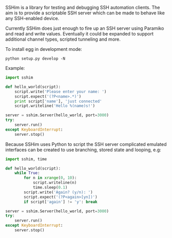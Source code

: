 SSHim is a library for testing and debugging SSH automation clients. The aim is to provide a scriptable SSH server which can be made to behave like any SSH-enabled device.

Currently SSHim does just enough to fire up an SSH server using Paramiko and read and write values. Eventually it could be expanded to support additional channel types, scripted tunneling and more.

To install egg in development mode:

```
python setup.py develop -N
```

Example:

```python
import sshim

def hello_world(script):
    script.write('Please enter your name: ')
    script.expect('(?P<name>.*)')
    print script['name'], 'just connected'
    script.writeline('Hello %(name)s!')

server = sshim.Server(hello_world, port=3000)
try:
    server.run()
except KeyboardInterrupt:
    server.stop()
```

Because SSHim uses Python to script the SSH server complicated emulated interfaces can be created to use branching, stored state and looping, e.g:

```python
import sshim, time

def hello_world(script):
    while True:
        for n in xrange(0, 10):
            script.writeline(n)
            time.sleep(0.1)
        script.write('Again? (y/n): ')
        script.expect('(?P<again>[yn])')
        if script['again'] != 'y': break

server = sshim.Server(hello_world, port=3000)
try:
    server.run()
except KeyboardInterrupt:
    server.stop()
```